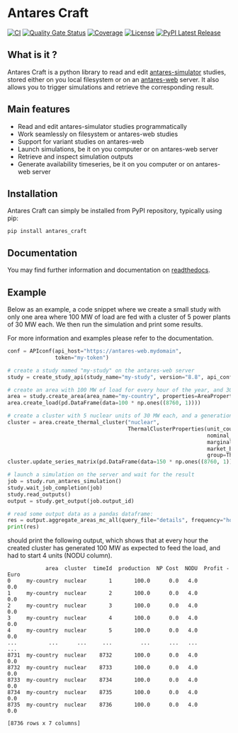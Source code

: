 # Antares Craft

[![CI](https://github.com/AntaresSimulatorTeam/antares_craft/actions/workflows/ci.yml/badge.svg?branch=main)](https://github.com/AntaresSimulatorTeam/antares_craft/actions?query=workflow%3ACI)
[![Quality Gate Status](https://sonarcloud.io/api/project_badges/measure?project=AntaresSimulatorTeam_antares_craft&metric=alert_status)](https://sonarcloud.io/summary/new_code?id=AntaresSimulatorTeam_antares_craft)
[![Coverage](https://sonarcloud.io/api/project_badges/measure?project=AntaresSimulatorTeam_antares_craft&metric=coverage)](https://sonarcloud.io/summary/new_code?id=AntaresSimulatorTeam_antares_craft)
[![License](https://img.shields.io/github/license/AntaresSimulatorTeam/antares_craft)](https://mozilla.org/MPL/2.0/)
[![PyPI Latest Release](https://img.shields.io/pypi/v/antares_craft.svg)](https://pypi.org/project/antares_craft/)

## What is it ?

Antares Craft is a python library to read and
edit [antares-simulator](https://github.com/AntaresSimulatorTeam/Antares_Simulator) studies, stored either on you local
filesystem or on an [antares-web](https://github.com/AntaresSimulatorTeam/AntaREST) server. It also allows you to
trigger
simulations and retrieve the corresponding result.

## Main features

- Read and edit antares-simulator studies programmatically
- Work seamlessly on filesystem or antares-web studies
- Support for variant studies on antares-web
- Launch simulations, be it on you computer or on antares-web server
- Retrieve and inspect simulation outputs
- Generate availability timeseries, be it on you computer or on antares-web server

## Installation

Antares Craft can simply be installed from PyPI repository, typically using pip:

```shell
pip install antares_craft
```

## Documentation

You may find further information and documentation on [readthedocs](https://antares-craft.readthedocs.io/en/stable/).

## Example

Below as an example, a code snippet where we create a small study with only one area where 100 MW of load are fed with a
cluster of 5 power plants of 30 MW each. We then run the simulation and print some results.

For more information and examples please refer to the documentation.

```python
conf = APIconf(api_host="https://antares-web.mydomain",
               token="my-token")

# create a study named "my-study" on the antares-web server
study = create_study_api(study_name="my-study", version="8.8", api_config=conf)

# create an area with 100 MW of load for every hour of the year, and 3000 euros/h for unsupplied energy cost
area = study.create_area(area_name="my-country", properties=AreaProperties(energy_cost_unsupplied=3000))
area.create_load(pd.DataFrame(data=100 * np.ones((8760, 1))))

# create a cluster with 5 nuclear units of 30 MW each, and a generation cost of 30 MW/h
cluster = area.create_thermal_cluster("nuclear",
                                      ThermalClusterProperties(unit_count=5,
                                                               nominal_capacity=30,
                                                               marginal_cost=10,
                                                               market_bid_cost=10,
                                                               group=ThermalClusterGroup.NUCLEAR))
cluster.update_series_matrix(pd.DataFrame(data=150 * np.ones((8760, 1))))

# launch a simulation on the server and wait for the result
job = study.run_antares_simulation()
study.wait_job_completion(job)
study.read_outputs()
output = study.get_output(job.output_id)

# read some output data as a pandas dataframe:
res = output.aggregate_areas_mc_all(query_file="details", frequency="hourly")
print(res)
```

should print the following output, which shows that at every hour the created cluster has generated 100 MW as expected
to feed the load, and had to start 4 units (NODU column).

```shell
            area  cluster  timeId  production  NP Cost  NODU  Profit - Euro
0     my-country  nuclear       1       100.0      0.0   4.0            0.0
1     my-country  nuclear       2       100.0      0.0   4.0            0.0
2     my-country  nuclear       3       100.0      0.0   4.0            0.0
3     my-country  nuclear       4       100.0      0.0   4.0            0.0
4     my-country  nuclear       5       100.0      0.0   4.0            0.0
...          ...      ...     ...         ...      ...   ...            ...
8731  my-country  nuclear    8732       100.0      0.0   4.0            0.0
8732  my-country  nuclear    8733       100.0      0.0   4.0            0.0
8733  my-country  nuclear    8734       100.0      0.0   4.0            0.0
8734  my-country  nuclear    8735       100.0      0.0   4.0            0.0
8735  my-country  nuclear    8736       100.0      0.0   4.0            0.0

[8736 rows x 7 columns]
```
